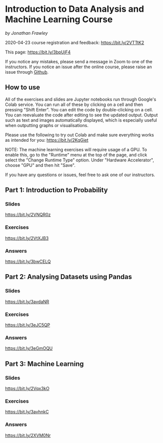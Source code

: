 # Introduction to Data Analysis and Machine Learning Course
*by Jonathan Frawley*

2020-04-23 course registration and feedback: <https://bit.ly/2VTTtK2>

This page: <https://bit.ly/3bpUjF4>

If you notice any mistakes, please send a message in Zoom to one of the instructors.
If you notice an issue after the online course, please raise an issue through [Github](https://github.com/jonathanfrawley/data_analysis_and_machine_learning_course).

## How to use
All of the exercises and slides are Jupyter notebooks run through Google's Colab service.
You can run all of these by clicking on a cell and then pressing "Shift Enter".
You can edit the code by double-clicking on a cell.
You can reevaluate the code after editing to see the updated output.
Output such as text and images automatically displayed, which is especially useful when outputting graphs or visualisations.

Please use the following to try out Colab and make sure everything works as intended for you: <https://bit.ly/2KqGiet>

NOTE: The machine learning exercises will require usage of a GPU. To enable this, go to the "Runtime" menu at the top of the page, and click select the "Change Runtime Type" option. Under "Hardware Accelerator", choose "GPU" and then hit "Save". 

If you have any questions or issues, feel free to ask one of our instructors.

## Part 1: Introduction to Probability
### Slides
<https://bit.ly/2VNQR0z>
 
### Exercises
<https://bit.ly/2VtXJB3>

### Answers
<https://bit.ly/3bwCELQ>

## Part 2: Analysing Datasets using Pandas
### Slides
<https://bit.ly/3avdaNR>
 
### Exercises
<https://bit.ly/3eJC5QP>

### Answers
<https://bit.ly/3eGmOQU>

## Part 3: Machine Learning
### Slides
<https://bit.ly/2Vqx3kO>
 
### Exercises
<https://bit.ly/3avhnkC>

### Answers
<https://bit.ly/2XVM0Nr>
